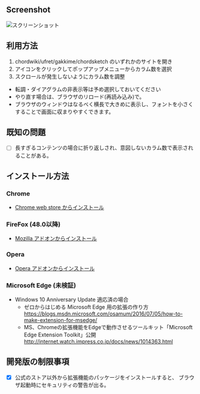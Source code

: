 ## Screenshot

![スクリーンショット](https://dl.dropboxusercontent.com/s/yhn33oa42r7i7lf/chord-columnizer-ss.png)

## 利用方法

1. chordwiki/ufret/gakkime/chordsketch のいずれかのサイトを開き
2. アイコンをクリックしてポップアップメニューからカラム数を選択
3. スクロールが発生しないようにカラム数を調整

- 転調・ダイアグラムの非表示等は予め選択しておいてください
- やり直す場合は、ブラウザのリロード(再読み込み)で。
- ブラウザのウィンドウはなるべく横長で大きめに表示し、フォントを小さくすることで画面に収まりやすくできます。

## 既知の問題

- [ ] 長すぎるコンテンツの場合に折り返しされ、意図しないカラム数で表示されることがある。


## インストール方法

### Chrome

- [Chrome web store からインストール](https://chrome.google.com/webstore/detail/chord-columnizer/cmgnagededcekpgiioobgcjckdcglkbg)

### FireFox (48.0以降)

- [Mozilla アドオンからインストール](https://addons.mozilla.org/ja/firefox/addon/chord-columnizer/)

### Opera

- [Opera アドオンからインストール](https://addons.opera.com/ja/extensions/details/817b7a57fa3a9755497ed99973c82a7404bdb310/?display=en)

### Microsoft Edge (未検証)

- Windows 10 Anniversary Update 適応済の場合
  - ゼロからはじめる Microsoft Edge 用の拡張の作り方
    https://blogs.msdn.microsoft.com/osamum/2016/07/05/how-to-make-extension-for-msedge/
  - MS、Chromeの拡張機能をEdgeで動作させるツールキット「Microsoft Edge Extension Toolkit」公開
    http://internet.watch.impress.co.jp/docs/news/1014363.html


## 開発版の制限事項

- [x] 公式のストア以外から拡張機能のパッケージをインストールすると、
      ブラウザ起動時にセキュリティの警告が出る。
